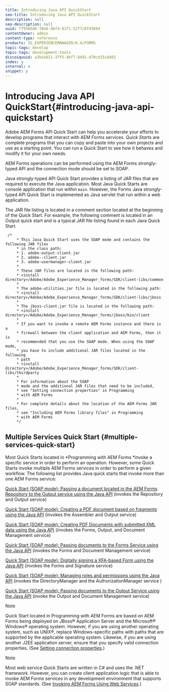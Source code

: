 ```yaml
---
title: Introducing Java API QuickStart
seo-title: Introducing Java API QuickStart
description: null
seo-description: null
uuid: ff556bdb-f8e6-46fd-81f1-5277c8f43694
contentOwner: admin
content-type: reference
products: SG_EXPERIENCEMANAGER/6.4/FORMS
topic-tags: develop
topic-tags: development-tools
discoiquuid: a3ba1621-37f5-4bf7-8491-d70cd15c8402
index: y
internal: n
snippet: y
---
```


# Introducing Java API QuickStart{#introducing-java-api-quickstart}

Adobe AEM Forms API Quick Start can help you accelerate your efforts to develop programs that interact with AEM Forms services. *Quick Start*s are complete programs that you can copy and paste into your own projects and use as a starting point. You can run a Quick Start to see how it behaves and modify it for your own needs.

AEM Forms operations can be performed using the AEM Forms strongly-typed API and the connection mode should be set to SOAP.

Java strongly-typed API Quick Start provides a listing of JAR files that are required to execute the Java application. Most Java Quick Starts are console application that run within `main`. However, the Forms Java strongly-typed API Quick Start is implemented as Java servlet that run within a web application.

The JAR file listing is located in a comment section located at the beginning of the Quick Start. For example, the following comment is located in an Output quick start and is a typical JAR file listing found in each Java Quick Start.

```as3
 /* 
     * This Java Quick Start uses the SOAP mode and contains the following JAR files 
     * in the class path: 
     * 1. adobe-output-client.jar 
     * 2. adobe--client.jar 
     * 3. adobe-usermanager-client.jar 
     * 
     * These JAR files are located in the following path: 
     * <install directory>/Adobe/Adobe_Experience_Manager_forms/SDK/client-libs/common 
     * 
     * The adobe-utilities.jar file is located in the following path: 
     * <install directory>/Adobe/Adobe_Experience_Manager_forms/SDK/client-libs/jboss 
     * 
     * The jboss-client.jar file is located in the following path: 
     * <install directory>/Adobe/Adobe_Experience_Manager_forms/jboss/bin/client 
     * 
     * If you want to invoke a remote AEM Forms instance and there is a 
     * firewall between the client application and AEM Forms, then it is  
     * recommended that you use the SOAP mode. When using the SOAP mode,  
     * you have to include additional JAR files located in the following  
     * path 
     * <install directory>/Adobe/Adobe_Experience_Manager_forms/SDK/client-libs/thirdparty 
     * 
     * For information about the SOAP  
     * mode and the additional JAR files that need to be included,  
     * see "Setting connection properties" in Programming  
     * with AEM Forms 
     * 
     * For complete details about the location of the AEM Forms JAR files,  
     * see "Including AEM Forms library files" in Programming  
     * with AEM Forms 
     */
```

## Multiple Services Quick Start {#multiple-services-quick-start}

Most Quick Starts located in *Programming with AEM Forms *invoke a specific service in order to perform an operation. However, some Quick Starts invoke multiple AEM Forms services in order to perform a given workflow. The following list provides Java quick starts that invoke more than one AEM Forms service:

[Quick Start (SOAP mode): Passing a document located in the AEM Forms Repository to the Output service using the Java API](/programming-with-aem-forms/output-service-java-api-quick#quick_start_soap_mode_passing_a_document_located_in_the_repository_to_the_output_service_using_the_java_api) (invokes the Repository and Output service)

[Quick Start (SOAP mode): Creating a PDF document based on fragments using the Java API](/programming-with-aem-forms/output-service-java-api-quick#quick_start_soap_mode_creating_a_pdf_document_based_on_fragments_using_the_java_api) (invokes the Assembler and Output service)

[Quick Start (SOAP mode): Creating PDF Documents with submitted XML data using the Java API](/programming-with-aem-forms/forms-service-api-quick-starts#quick_start_soap_mode_creating_pdf_documents_with_submitted_xml_data_using_the_java_api) (invokes the Forms, Output, and Document Management service)

[Quick Start (SOAP mode): Passing documents to the Forms Service using the Java API](/programming-with-aem-forms/forms-service-api-quick-starts#quick_start_soap_mode_passing_documents_to_the_forms_service_using_the_java_api) (invokes the Forms and Document Management service)

[Quick Start (SOAP mode): Digitally signing a XFA-based Form using the Java API](#unresolvedlink-lc-qs-signature-si.xml#ws624e3cba99b79e12e69a9941333732bac8-7fd0.2) (invokes the Forms and Signature service)

[Quick Start (SOAP mode): Managing roles and permissions using the Java API](/programming-with-aem-forms/user-manager-java-api-quick#quick_start_soap_mode_managing_roles_and_permissions_using_the_java_api) (invokes the DirectoryManager and the AuthorizationManager service )

[Quick Start (SOAP mode): Passing documents to the Output Service using the Java API](/programming-with-aem-forms/output-service-java-api-quick#quick_start_soap_mode_passing_documents_to_the_output_service_using_the_java_api) (invoke the Output and Document Management service)

>[!NOTE]
>
>Quick Start located in Programming with AEM Forms are based on AEM Forms being deployed on JBoss® Application Server and the Microsoft® Windows® operating system. However, if you are using another operating system, such as UNIX®, replace Windows-specific paths with paths that are supported by the applicable operating system. Likewise, if you are using another J2EE application server, ensure that you specify valid connection properties. (See [Setting connection properties](/programming-with-aem-forms/invoking-aem-forms-using-java#setting_connection_properties).)

>[!NOTE]
>
>Most web service Quick Starts are written in C# and uses the .NET framework. However, you can create client application logic that is able to invoke AEM Forms services in any development environment that supports SOAP standards. (See [Invoking AEM Forms Using Web Services](/programming-with-aem-forms/invoking-aem-forms-using-web#invoking_aem_forms_using_web_services).)

